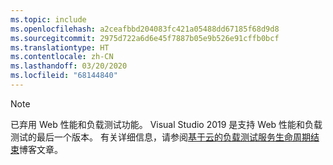 ```yaml
---
ms.topic: include
ms.openlocfilehash: a2ceafbbd204083fc421a05488dd67185f68d9d8
ms.sourcegitcommit: 2975d722a6d6e45f7887b05e9b526e91cffb0bcf
ms.translationtype: HT
ms.contentlocale: zh-CN
ms.lasthandoff: 03/20/2020
ms.locfileid: "68144840"
---
```

> [!NOTE]
> 已弃用 Web 性能和负载测试功能。 Visual Studio 2019 是支持 Web 性能和负载测试的最后一个版本。 有关详细信息，请参阅[基于云的负载测试服务生命周期结束](https://devblogs.microsoft.com/devops/cloud-based-load-testing-service-eol/)博客文章。